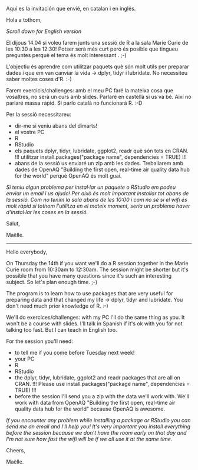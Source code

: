 
Aquí es la invitación que envié, en catalan i en inglés. 

Hola a tothom,

*Scroll down for English version*

El dijous 14.04 si voleu farem junts una sessió de R a la sala Marie Curie de les 10:30 a les 12:30! Potser serà més curt peró és posible que tingueu preguntes perquè el tema és molt interessant . ;-)

L'objectiu és aprendre com utilitzar paquets què són molt utils per preparar dades i que em van canviar la vida -> dplyr, tidyr i lubridate. No necessiteu saber moltes coses d'R. :-)

Farem exercicis/challenges: amb el meu PC faré la mateixa cosa que vosaltres, no serà un curs amb slides. Parlaré en castellà si us va bé. Així no parlaré massa ràpid. Si parlo català no funcionarà R. :-D

Per la sessió necessitareu:
- dir-me si veniu abans del dimarts!
- el vostre PC
- R
- RStudio
- els paquets dplyr, tidyr, lubridate, ggplot2, readr què són tots en CRAN. !!! utilitzar install.packages("package name", dependencies = TRUE) !!!
- abans de la sessió us enviaré un zip amb les dades. Treballarem amb dades de OpenAQ "Building the first open, real-time air quality data hub for the world" perquè OpenAQ és molt guai.

*Si teniu algun problema per instal·lar un paquete o RStudio em podeu enviar un email i us ajudo! Per això és molt important installar tot abans de la sessió. Com no tenim la sala abans de les 10:00 i com no sé si el wifi és molt ràpid si tothom l'utilitza en el mateix moment, seria un problema haver d'instal·lar les coses en la sessió.*

Salut,

Maëlle.

****************************
Hello everybody,

On Thursday the 14th if you want we'll do a R session together in the Marie Curie room from 10:30am to 12:30am. The session might be shorter but it's possible that you have many questions since it's such an interesting subject. So let's plan enough time. ;-)

The program is to learn how to use packages that are very useful for preparing data and that changed my life -> dplyr, tidyr and lubridate. You don't need much prior knowledge of R. :-)

We'll do exercices/challenges: with my PC I'll do the same thing as you. It won't be a course with slides. I'll talk in Spanish if it's ok with you for not talking too fast. But I can teach in English too.

For the session you'll need:
- to tell me if you come before Tuesday next week!
- your PC
- R
- RStudio
- the dplyr, tidyr, lubridate, ggplot2 and readr packages that are all on CRAN. !!! Please use  install.packages("package name", dependencies = TRUE) !!!
- before the session I'll send you a zip with the data we'll work with. We'll work with data from OpenAQ "Building the first open, real-time air quality data hub for the world" because OpenAQ is awesome.

*If you encounter any problem while installing a package or RStudio you can send me an email and I'll help you! It's very important you install everything before the session because we don't have the room early on that day and I'm not sure how fast the wifi will be if we all use it at the same time.*

Cheers,

Maëlle.
